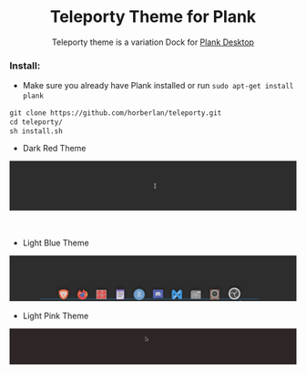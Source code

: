 <h1 align="center"> Teleporty Theme for Plank </h1> 
<p align="center"> Teleporty theme is a variation Dock for <a href="https://launchpad.net/plank">Plank Desktop</a> </p>

### Install:
* Make sure you already have Plank installed or run ```sudo apt-get install plank```

```Shell
git clone https://github.com/horberlan/teleporty.git
cd teleporty/
sh install.sh 
```
* Dark Red Theme

<p align="center">
  <img src="assets/dark-red-teleport-theme.gif">
<!--<img src="exemple-Dark-red.gif" width="800px"> -->
</p>
<br>

* Light Blue Theme

<p align="center">
  <img src="assets/light-blues-teleport-theme.gif">
</p>

* Light Pink Theme

<p align="center">
  <img src="theme-pink/pink-ex.gif">
</p>
